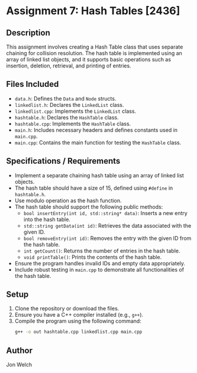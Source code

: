 # Assignment 7: Hash Tables [2436]

## Description
This assignment involves creating a Hash Table class that uses separate chaining for collision resolution. The hash table is implemented using an array of linked list objects, and it supports basic operations such as insertion, deletion, retrieval, and printing of entries.

## Files Included
- `data.h`: Defines the `Data` and `Node` structs.
- `linkedlist.h`: Declares the `LinkedList` class.
- `linkedlist.cpp`: Implements the `LinkedList` class.
- `hashtable.h`: Declares the `HashTable` class.
- `hashtable.cpp`: Implements the `HashTable` class.
- `main.h`: Includes necessary headers and defines constants used in `main.cpp`.
- `main.cpp`: Contains the main function for testing the `HashTable` class.

## Specifications / Requirements
- Implement a separate chaining hash table using an array of linked list objects.
- The hash table should have a size of 15, defined using `#define` in `hashtable.h`.
- Use modulo operation as the hash function.
- The hash table should support the following public methods:
  - `bool insertEntry(int id, std::string* data)`: Inserts a new entry into the hash table.
  - `std::string getData(int id)`: Retrieves the data associated with the given ID.
  - `bool removeEntry(int id)`: Removes the entry with the given ID from the hash table.
  - `int getCount()`: Returns the number of entries in the hash table.
  - `void printTable()`: Prints the contents of the hash table.
- Ensure the program handles invalid IDs and empty data appropriately.
- Include robust testing in `main.cpp` to demonstrate all functionalities of the hash table.

## Setup
1. Clone the repository or download the files.
2. Ensure you have a C++ compiler installed (e.g., `g++`).
3. Compile the program using the following command:
   ```sh
   g++ -o out hashtable.cpp linkedlist.cpp main.cpp

## Author 
Jon Welch
